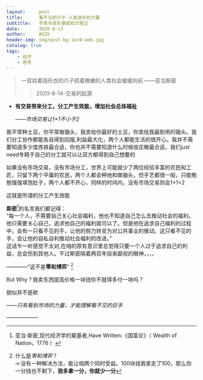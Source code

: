 ```yaml
---
layout:     post
title:      看不见的爪子-人类进步的力量
subtitle:   手势与变形基础知识笔记
date:       2020-8-13
author:     AGZX
header-img: img/post-bg-ios9-web.jpg
catalog: true
tags:
    - 经济
    - 思考
---
```


>一双挂着隐形衣的爪子抓着稚嫩的人类社会缓缓向前                                                           ——亚当斯密
>
>> 2020-8-14-交易的起源

- **有交易带来分工，分工产生效能，增加社会总体福祉**

  *——市场交易让1+1不小于2*

我平常种土豆，你平常做锄头，我卖给你最好的土豆，你卖给我最耐用的锄头。我们分工协作都能各自得到回报,利益最大化，两个人都能生活的很开心。我并不需要知道多少度炼铁最合适，你也并不需要知道什么时候收庄稼最合适，我们just need专精于自己的分工就可以让双方都得到自己想要的

如果没有市场交易，没有市场分工，世界上可能就少了两位经验丰富的农民和工匠，只留下两个平庸的农民，两个人都会种地和做锄头，但手艺都很一般，只能勉勉强强填饱肚子，两个人都不开心，同样的时间内，没有市场交易则会1+1<2

这就是所谓的分工产生效能

**斯密**[^5]的名言我们都记得：<br>“每一个人，不需要自己关心社会福利，他也不知道自己怎么去推动社会的福利。他只需要关心自己，追求他自己的福利就可以了。但是他在追求自己福利的过程中，会有一只看不见的手，让他的努力转变为对公共事业的推动。这只看不见的手，会让他的自私自利推动社会福利的改进。”<br>这话乍一听感觉不太对,在咱的原有意识里总觉得只要一个人过于追求自己的利益，总会伤到其他人。不过斯密隔着两百年投来鄙视的眼神，，，，

————“这不是**零和博弈**“ [^6]

But Why？我卖东西提高价格一块钱你不就得多付一块吗？

貌似并不是欸

 ——*只有看到市场的力量，才能理解看不见的巨手*



——————




[^5]: 亚当·斯密,现代经济学的奠基者,Have Written:《国富论》（ Wealth of Nation，1776 ）
[^6]: 什么是*零和博弈*？<br>☞没有一种解决方法，能让咱两个同时受益。100块钱我拿走了100，那么你一分钱也不剩下，**我多拿一分，你就少一分**